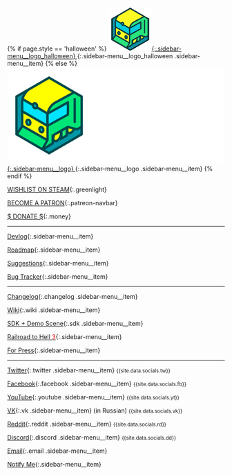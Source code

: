 <script>
  let wishlistModal = " <div class=\"wishlist-modal\"><div class=\"wishlist-modal-content\"><iframe src=\"https://store.steampowered.com/widget/732050/\"frameborder=\"0\"class=\"widget-steam_modal\"</iframe></div></div>";
  $('.page-sidebar').prepend(wishlistModal);

  let burgerIco = "<div class=\"burgerMenu\"><div class=\"burgerMenu__bar1\"></div><div class=\"burgerMenu__bar2\"></div><div class=\"burgerMenu__bar3\"></div></div>";
  $('body').prepend(burgerIco);
</script>

{% if page.style == 'halloween' %}
[ ![Logo](/assets/logo_halloween.gif){:.sidebar-menu__logo_halloween} ](/){:.sidebar-menu__logo_halloween .sidebar-menu__item}
{% else %}
[ ![Logo](/assets/press/voxeltycoon_text.png){:.sidebar-menu__logo} ](/){:.sidebar-menu__logo .sidebar-menu__item}
{% endif %}


[WISHLIST ON STEAM](http://store.steampowered.com/app/732050/Voxel_Tycoon/){:.greenlight}

[BECOME A PATRON](https://www.patreon.com/bePatron?u=7655118){:.patreon-navbar}

[$ DONATE $](/donate){:.money}

***

<!-- <iframe style="margin-left:-20px" frameborder="0" src="https://itch.io/embed/434404?linkback=true&amp;border_width=0&amp;bg_color=18182d&amp;fg_color=ffffff&amp;link_color=8768ff&amp;border_color=18182d" width="206" height="165"></iframe> -->

[Devlog](/devlog){:.sidebar-menu__item}

[Roadmap](https://trello.com/b/wHz5JHqH/voxel-tycoon-roadmap){:.sidebar-menu__item}

[Suggestions](https://github.com/voxeltycoon/suggestions/issues){:.sidebar-menu__item}

[Bug Tracker](https://github.com/voxeltycoon/bug-tracker/issues){:.sidebar-menu__item}

***

[Changelog](/changelog){:.changelog .sidebar-menu__item}

[Wiki](https://voxeltycoon.gamepedia.com){:.wiki .sidebar-menu__item}

[SDK + Demo Scene](/sdk){:.sdk .sidebar-menu__item}

[Railroad to Hell <span style="color:red">3</span>](/railroad-to-hell){:.sidebar-menu__item}

[For Press](/press){:.sidebar-menu__item}

***

[Twitter](//twitter.com/VoxelTycoon){:.twitter .sidebar-menu__item} <small>{{site.data.socials.tw}}</small>

[Facebook](//facebook.com/VoxelTycoon){:.facebook .sidebar-menu__item} <small>{{site.data.socials.fb}} </small>

[YouTube](//youtube.com/c/voxeltycoongame){:.youtube .sidebar-menu__item} <small>{{site.data.socials.yt}} </small>

[VK](//vk.com/VoxelTycoon){:.vk .sidebar-menu__item} (in Russian) <small>{{site.data.socials.vk}}</small>

[Reddit](//reddit.com/r/voxeltycoon){:.reddit .sidebar-menu__item} <small>{{site.data.socials.rd}} </small>

[Discord](//discord.gg/voxeltycoon){:.discord .sidebar-menu__item} <small>{{site.data.socials.dd}} </small>

[Email](mailto:dev@voxeltycoon.xyz){:.email .sidebar-menu__item}

[Notify Me]({{site.newsletter_url}}){:.sidebar-menu__item}

<script>
$('.greenlight').click(function(event) {
    event.preventDefault()
    $('.wishlist-modal').fadeIn(300)
})

$('.wishlist-modal').click(function(event) {
    $('.wishlist-modal').fadeOut(200)
})

let burgerStatus = true;
$('.burgerMenu').click(() => {
  if(burgerStatus){
    $('.burgerMenu__bar1').addClass('burgerMenu__bar1_transform');
    $('.burgerMenu__bar2').addClass('burgerMenu__bar2_transform');
    $('.burgerMenu__bar3').addClass('burgerMenu__bar3_transform');
    $('.page-sidebar').addClass('page-sidebar_modal');
    $('body').addClass('noscroll');
    burgerStatus = false;
  } else {
    $('.burgerMenu__bar1').removeClass('burgerMenu__bar1_transform');
    $('.burgerMenu__bar2').removeClass('burgerMenu__bar2_transform');
    $('.burgerMenu__bar3').removeClass('burgerMenu__bar3_transform');
    $('.page-sidebar').removeClass('page-sidebar_modal');
    $('body').removeClass('noscroll');
    burgerStatus = true;
  }
})

</script>

<script type="text/javascript" src="/assets/js/sticky-sidebar.js"></script>
<script type="text/javascript">
  var stickySideBar = new StickySidebar('.sidebar-menu', {
    topSpacing: 10,
    bottomSpacing: 0,
    containerSelector: '.page-sidebar',
    innerWrapperSelector: '.sidebar-menu__inner',
  });
  $(window).ready(function() {
    stickySideBar.updateSticky();
    setTimeout(() => {
      stickySideBar.updateSticky();
    }, 1000)
  });
</script>